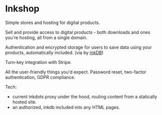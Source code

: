 # Inkshop

Simple stores and hosting for digital products.

Sell and provide access to digital products - both downloads and ones you're hosting, all from a single domain.

Authentication and encrypted storage for users to save data using your products, automatically included. (via by [inkDB](https://github.com/inkandfeet/inkdb))

Turn-key integration with Stripe.

All the user-friendly things you'd expect.  Password reset, two-factor authentication, GDPR compliance.


Tech: 
- current inkdots proxy under the hood, routing content from a statically hosted site.
- an authorized, inkdb included into any HTML pages.
